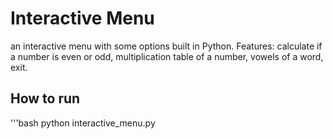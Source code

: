 # Interactive Menu
an interactive menu with some options built in Python.
Features: calculate if a number is even or odd, multiplication table of a number, vowels of a word, exit.
## How to run
'''bash
python interactive_menu.py